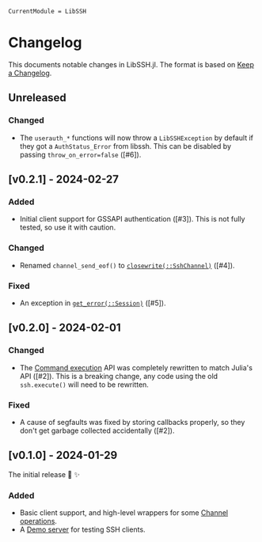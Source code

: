 ```@meta
CurrentModule = LibSSH
```

# Changelog

This documents notable changes in LibSSH.jl. The format is based on [Keep a
Changelog](https://keepachangelog.com).

## Unreleased

### Changed

- The `userauth_*` functions will now throw a `LibSSHException` by default if
  they got a `AuthStatus_Error` from libssh. This can be disabled by passing
  `throw_on_error=false` ([#6]).

## [v0.2.1] - 2024-02-27

### Added

- Initial client support for GSSAPI authentication ([#3]). This is not fully
  tested, so use it with caution.

### Changed

- Renamed `channel_send_eof()` to [`closewrite(::SshChannel)`](@ref) ([#4]).

### Fixed

- An exception in [`get_error(::Session)`](@ref) ([#5]).

## [v0.2.0] - 2024-02-01

### Changed

- The [Command execution](@ref) API was completely rewritten to match Julia's
  API ([#2]). This is a breaking change, any code using the old `ssh.execute()`
  will need to be rewritten.

### Fixed

- A cause of segfaults was fixed by storing callbacks properly, so they don't get
  garbage collected accidentally ([#2]).

## [v0.1.0] - 2024-01-29

The initial release 🎉 ✨

### Added

- Basic client support, and high-level wrappers for some [Channel
  operations](@ref).
- A [Demo server](@ref) for testing SSH clients.
